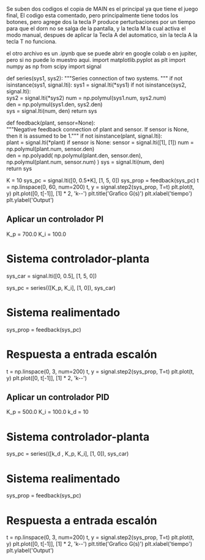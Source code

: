 Se suben dos codigos el copia de MAIN es el principal ya que tiene el juego final,
El codigo esta comentado, pero principalmente tiene todos los botones, pero agrege dos la tecla P produce perturbaciones por un tiempo para que el dorn no se salga de
la pantalla, y la tecla M la cual activa el modo manual, despues de aplicar la Tecla A del automatico, sin la tecla A la tecla T no funciona. 


el otro archivo es un .ipynb que se puede abrir en google colab o en jupiter, pero si no puede lo muestro aqui.
import matplotlib.pyplot as plt
import numpy as np
from scipy import signal

def series(sys1, sys2):
    """Series connection of two systems.     """ 
    if not isinstance(sys1, signal.lti):
        sys1 = signal.lti(*sys1)
    if not isinstance(sys2, signal.lti):          
        sys2 = signal.lti(*sys2)
    num = np.polymul(sys1.num, sys2.num)     
    den = np.polymul(sys1.den, sys2.den)     
    sys = signal.lti(num, den) 
    return sys

def feedback(plant, sensor=None):       
    """Negative feedback connection of plant and sensor.     If sensor is None, then it is assumed to be 1.""" 
    if not isinstance(plant, signal.lti):         
        plant = signal.lti(*plant) 
    if sensor is None: 
        sensor = signal.lti([1], [1]) 
    num = np.polymul(plant.num, sensor.den)     
    den = np.polyadd(
        np.polymul(plant.den, sensor.den),                      
        np.polymul(plant.num, sensor.num)
    ) 
    sys = signal.lti(num, den)     
    return sys

K = 10
sys_pc = signal.lti([0, 0.5*K], [1, 5, 0])
sys_prop = feedback(sys_pc)
t = np.linspace(0, 60, num=200)
t, y = signal.step2(sys_prop, T=t)
plt.plot(t, y)
plt.plot([0, t[-1]], [1] * 2, 'k--')
plt.title('Grafico G(s)')
plt.xlabel('tiempo')
plt.ylabel('Output')

## Aplicar un controlador PI

K_p = 700.0
K_i = 100.0
# Sistema controlador-planta
sys_car = signal.lti([0, 0.5], [1, 5, 0])

sys_pc = series(([K_p, K_i], [1, 0]), sys_car)
# Sistema realimentado
sys_prop = feedback(sys_pc)
# Respuesta a entrada escalón
t = np.linspace(0, 3, num=200)
t, y = signal.step2(sys_prop, T=t)
plt.plot(t, y)
plt.plot([0, t[-1]], [1] * 2, 'k--')


## Aplicar un controlador PID
K_p = 500.0
K_i = 100.0
k_d = 10
# Sistema controlador-planta
sys_pc = series(([k_d , K_p, K_i], [1, 0]), sys_car)
# Sistema realimentado
sys_prop = feedback(sys_pc)
# Respuesta a entrada escalón
t = np.linspace(0, 3, num=200)
t, y = signal.step2(sys_prop, T=t)
plt.plot(t, y)
plt.plot([0, t[-1]], [1] * 2, 'k--')
plt.title('Grafico G(s)')
plt.xlabel('tiempo')
plt.ylabel('Output')
